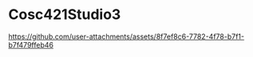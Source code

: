 # Cosc421Studio3
 
https://github.com/user-attachments/assets/8f7ef8c6-7782-4f78-b7f1-b7f479ffeb46

